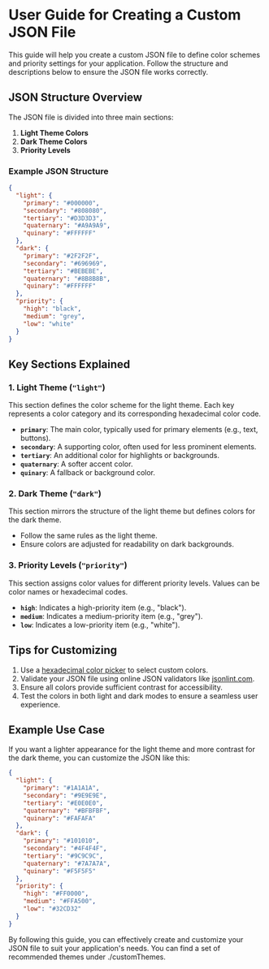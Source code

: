 # User Guide for Creating a Custom JSON File

This guide will help you create a custom JSON file to define color schemes and priority settings for your application. Follow the structure and descriptions below to ensure the JSON file works correctly.

## JSON Structure Overview
The JSON file is divided into three main sections:

1. **Light Theme Colors**
2. **Dark Theme Colors**
3. **Priority Levels**

### Example JSON Structure
```json
{
  "light": {
    "primary": "#000000",  
    "secondary": "#808080",
    "tertiary": "#D3D3D3",  
    "quaternary": "#A9A9A9",
    "quinary": "#FFFFFF"
  },
  "dark": {
    "primary": "#2F2F2F",  
    "secondary": "#696969",
    "tertiary": "#BEBEBE",  
    "quaternary": "#8B8B8B",
    "quinary": "#FFFFFF"
  },
  "priority": {
    "high": "black",
    "medium": "grey",
    "low": "white"
  }
}
```

## Key Sections Explained

### 1. Light Theme (`"light"`)
This section defines the color scheme for the light theme. Each key represents a color category and its corresponding hexadecimal color code.

- **`primary`**: The main color, typically used for primary elements (e.g., text, buttons).
- **`secondary`**: A supporting color, often used for less prominent elements.
- **`tertiary`**: An additional color for highlights or backgrounds.
- **`quaternary`**: A softer accent color.
- **`quinary`**: A fallback or background color.

### 2. Dark Theme (`"dark"`)
This section mirrors the structure of the light theme but defines colors for the dark theme.

- Follow the same rules as the light theme.
- Ensure colors are adjusted for readability on dark backgrounds.

### 3. Priority Levels (`"priority"`)
This section assigns color values for different priority levels. Values can be color names or hexadecimal codes.

- **`high`**: Indicates a high-priority item (e.g., "black").
- **`medium`**: Indicates a medium-priority item (e.g., "grey").
- **`low`**: Indicates a low-priority item (e.g., "white").

## Tips for Customizing

1. Use a [hexadecimal color picker](https://www.color-hex.com/) to select custom colors.
2. Validate your JSON file using online JSON validators like [jsonlint.com](https://jsonlint.com/).
3. Ensure all colors provide sufficient contrast for accessibility.
4. Test the colors in both light and dark modes to ensure a seamless user experience.

## Example Use Case
If you want a lighter appearance for the light theme and more contrast for the dark theme, you can customize the JSON like this:

```json
{
  "light": {
    "primary": "#1A1A1A",  
    "secondary": "#9E9E9E",
    "tertiary": "#E0E0E0",  
    "quaternary": "#BFBFBF",
    "quinary": "#FAFAFA"
  },
  "dark": {
    "primary": "#101010",  
    "secondary": "#4F4F4F",
    "tertiary": "#9C9C9C",  
    "quaternary": "#7A7A7A",
    "quinary": "#F5F5F5"
  },
  "priority": {
    "high": "#FF0000",
    "medium": "#FFA500",
    "low": "#32CD32"
  }
}
```

By following this guide, you can effectively create and customize your JSON file to suit your application's needs.
You can find a set of recommended themes under ./customThemes.
